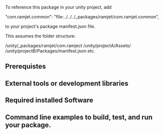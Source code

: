 To reference this package in your unity project, add

"com.ramjet.common": "file:../../../_packages/ramjet/com.ramjet.common",

to your project's package manifest.json file.

This assumes the folder structure:

/unity/_packages/ramjet/com.ramject
/unity/projectA/Assets/
/unity/projectB/Packages/manifest.json
etc.


## Prerequistes

## External tools or development libraries

## Required installed Software

## Command line examples to build, test, and run your package.

